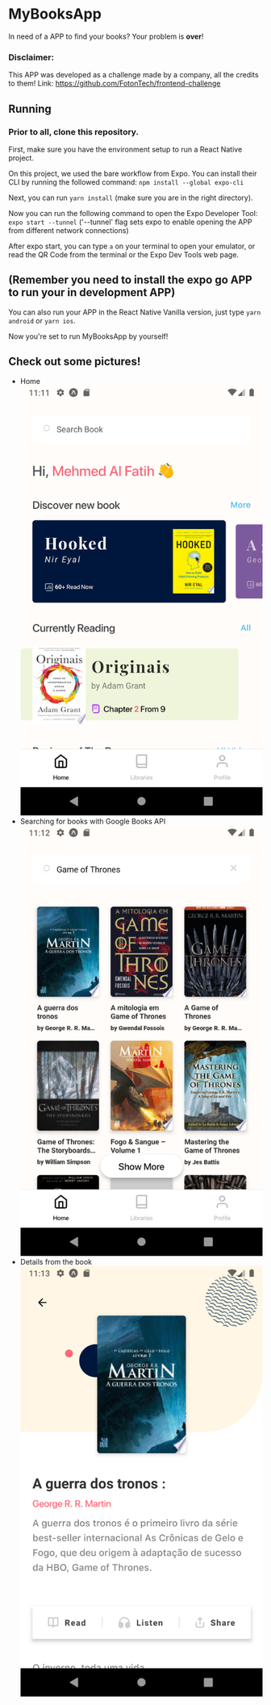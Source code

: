 # MyBooksApp

In need of a APP to find your books? Your problem is **over**!

### Disclaimer:

This APP was developed as a challenge made by a company, all the credits to them! Link: https://github.com/FotonTech/frontend-challenge

## Running

### Prior to all, clone this repository.

First, make sure you have the environment setup to run a React Native project.

On this project, we used the bare workflow from Expo. You can install their CLI by running the followed command: `npm install --global expo-cli`

Next, you can run `yarn install` (make sure you are in the right directory).

Now you can run the following command to open the Expo Developer Tool: ` expo start --tunnel` ('--tunnel' flag sets expo to enable opening the APP from different network connections)

After expo start, you can type `a` on your terminal to open your emulator, or read the QR Code from the terminal or the Expo Dev Tools web page.

## (Remember you need to install the expo go APP to run your in development APP)

You can also run your APP in the React Native Vanilla version, just type `yarn android` or `yarn ios`.

Now you're set to run MyBooksApp by yourself!

## Check out some pictures!

- Home
  ![Home](./appImages/home.png)
- Searching for books with Google Books API
  ![Search](./appImages/search.png)
- Details from the book
  ![Details](./appImages/details.png)
